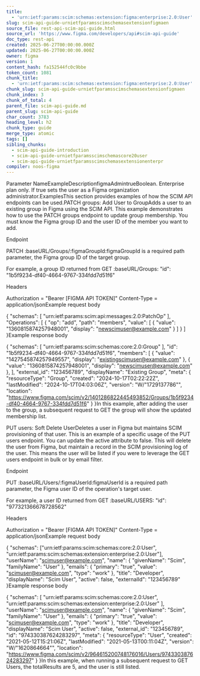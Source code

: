 ```yaml
---
title:
  - 'urn:ietf:params:scim:schemas:extension:figma:enterprise:2.0:User'
slug: scim-api-guide-urnietfparamsscimschemasextensionfigmaen
source_file: rest-api-scim-api-guide.html
source_url: 'https://www.figma.com/developers/api#scim-api-guide'
doc_type: rest-api
created: 2025-06-27T00:00:00.000Z
updated: 2025-06-27T00:00:00.000Z
owner: figma
version: 1
content_hash: fa152544fc0c9bbe
token_count: 1081
chunk_title:
  - 'urn:ietf:params:scim:schemas:extension:figma:enterprise:2.0:User'
chunk_slug: scim-api-guide-urnietfparamsscimschemasextensionfigmaen
chunk_index: 3
chunk_of_total: 4
parent_file: scim-api-guide.md
parent_slug: scim-api-guide
char_count: 3783
heading_level: h2
chunk_type: guide
merge_type: atomic
tags: []
sibling_chunks:
  - scim-api-guide-introduction
  - scim-api-guide-urnietfparamsscimschemascore20user
  - scim-api-guide-urnietfparamsscimschemasextensionenterpr
compiler: noos-figma
---
```


Parameter NameExampleDescriptionfigmaAdmintrueBoolean. Enterprise plan only. If true sets the user as a Figma organization administrator.ExamplesThis section provides examples of how the SCIM API endpoints can be used.PATCH groups: Add User to GroupAdds a user to an existing group in Figma using the SCIM API. This example demonstrates how to use the PATCH groups endpoint to update group membership. You must know the Figma group ID and the user ID of the member you want to add.

Endpoint

PATCH :baseURL/Groups/:figmaGroupId:figmaGroupId is a required path parameter, the Figma group ID of the target group.

For example, a group ID returned from GET :baseURL/Groups: "id": "1b5f9234-df40-4664-9767-334fdd7d51f6"

Headers

Authorization = "Bearer [FIGMA API TOKEN]"
Content-Type = application/jsonExample request body

{
 "schemas": [
 "urn:ietf:params:scim:api:messages:2.0:PatchOp"
 ],
 "Operations": [
 {
 "op": "add",
 "path": "members",
 "value": [
 {
 "value": "1360815874257948001",
 "display": "newscimuser@example.com"
 }
 ]
 }
 ]
}Example response body

{
 "schemas": [
 "urn:ietf:params:scim:schemas:core:2.0:Group"
 ],
 "id": "1b5f9234-df40-4664-9767-334fdd7d51f6",
 "members": [
 {
 "value": "1427545874257949557",
 "display": "existingscimuser@example.com"
 },
 {
 "value": "1360815874257948001",
 "display": "newscimuser@example.com"
 },
 ],
 "external_id": "123456789",
 "displayName": "Existing Group",
 "meta": {
 "resourceType": "Group",
 "created": "2024-10-17T02:22:22Z",
 "lastModified": "2024-10-17T04:03:06Z",
 "version": "W/"1729137786"",
 "location": "https://www.figma.com/scim/v2/1401286822445493852/Groups/1b5f9234-df40-4664-9767-334fdd7d51f6"
 }
}In this example, after adding the user to the group, a subsequent request to GET the group will show the updated membership list.

PUT users: Soft Delete UserDeletes a user in Figma but maintains SCIM provisioning of that user. This is an example of a specific usage of the PUT users endpoint. You can update the active attribute to false. This will delete the user from Figma, but maintain a record in the SCIM provisioning log of the user. This means the user will be listed if you were to leverage the GET users endpoint in bulk or by email filter.

Endpoint

PUT :baseURL/Users/:figmaUserId:figmaUserId is a required path parameter, the Figma user ID of the operation's target user.

For example, a user ID returned from GET :baseURL/USERS: "id": "977321366678728562"

Headers

Authorization = "Bearer [FIGMA API TOKEN]"
Content-Type = application/jsonExample request body

{
 "schemas": ["urn:ietf:params:scim:schemas:core:2.0:User", "urn:ietf:params:scim:schemas:extension:enterprise:2.0:User"],
 "userName": "scimuser@example.com",
 "name": {
 "givenName": "Scim",
 "familyName": "User"
 },
 "emails": {
 "primary": "true",
 "value": "scimuser@example.com",
 "type": "work"
 },
 "title": "Developer",
 "displayName": "Scim User",
 "active": false,
 "externalId": "123456789"
}Example response body

{
 "schemas": [
 "urn:ietf:params:scim:schemas:core:2.0:User",
 "urn:ietf:params:scim:schemas:extension:enterprise:2.0:User"
 ],
 "userName": "scimuser@example.com",
 "name": {
 "givenName": "Scim",
 "familyName": "User"
 },
 "emails": {
 "primary": "true",
 "value": "scimuser@example.com",
 "type": "work"
 },
 "title": "Developer",
 "displayName": "Scim User",
 "active": false,
 "external_id": "123456789",
 "id": "974330387624283297",
 "meta": {
 "resourceType": "User",
 "created": "2021-05-12T15:21:06Z",
 "lastModified": "2021-05-13T00:11:04Z",
 "version": "W/\"1620864664\"",
 "location": "https://www.figma.com/scim/v2/964615200748176016/Users/974330387624283297"
 }
}In this example, when running a subsequent request to GET Users, the totalResults are 5, and the user is still listed.
